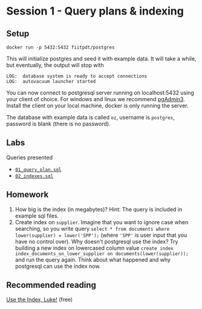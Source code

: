 # Session 1 - Query plans & indexing

## Setup

````
docker run -p 5432:5432 fiitpdt/postgres
````

This will initialize postgres and seed it with example data. It will take a while, but eventually, the output will stop with

````
LOG:  database system is ready to accept connections
LOG:  autovacuum launcher started
````

You can now connect to postgresql server running on localhost:5432 using your client of choice. For windows and linux we recommend [pgAdmin3](http://www.pgadmin.org/download/windows.php). Install the client on your local machine, docker is only running the server.

The database with example data is called `oz`, username is `postgres`, password is blank (there is no password).

## Labs

Queries presented
- [`01_query_plan.sql`](01_query_plan.sql)
- [`02_indexes.sql`](02_indexes.sql)

## Homework

1. How big is the index (in megabytes)? Hint: The query is included in example sql files.
2. Create index on `supplier`. Imagine that you want to ignore case when searching, so you write query `select * from documents where lower(supplier) = lower('SPP');` (where `'SPP'` is user input that you have no control over). Why doesn't postgresql use the index? Try building a new index on lowercased column value `create index index_documents_on_lower_supplier on documents(lower(supplier));` and run the query again. Think about what happened and why postgresql can use the index now.

## Recommended reading

[Use the Index, Luke!](http://use-the-index-luke.com/) (free)
